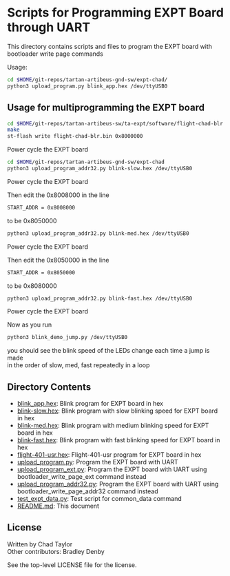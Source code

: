 # Scripts for Programming EXPT Board through UART

This directory contains scripts and files to program the EXPT board with 
bootloader write page commands

Usage:

```bash
cd $HOME/git-repos/tartan-artibeus-gnd-sw/expt-chad/
python3 upload_program.py blink_app.hex /dev/ttyUSB0
```

## Usage for multiprogramming the EXPT board

```bash
cd $HOME/git-repos/tartan-artibeus-sw/ta-expt/software/flight-chad-blr
make
st-flash write flight-chad-blr.bin 0x8000000
```
Power cycle the EXPT board


```bash
cd $HOME/git-repos/tartan-artibeus-gnd-sw/expt-chad
python3 upload_program_addr32.py blink-slow.hex /dev/ttyUSB0
```
Power cycle the EXPT board

Then edit the 0x8008000 in the line
```bash
START_ADDR = 0x8008000
```
to be 0x8050000 

```bash
python3 upload_program_addr32.py blink-med.hex /dev/ttyUSB0
```
Power cycle the EXPT board

Then edit the 0x8050000 in the line
```bash
START_ADDR = 0x8050000
```
to be 0x8080000 

```bash
python3 upload_program_addr32.py blink-fast.hex /dev/ttyUSB0
```
Power cycle the EXPT board

Now as you run 
```bash
python3 blink_demo_jump.py /dev/ttyUSB0
```
you should see the blink speed of the LEDs change each time a jump is made \
in the order of slow, med, fast repeatedly in a loop


## Directory Contents

* [blink_app.hex](blink_app.hex): Blink program for EXPT board in hex
* [blink-slow.hex](blink-slow.hex): Blink program with slow blinking speed for EXPT board in hex
* [blink-med.hex](blink-med.hex): Blink program with medium blinking speed for EXPT board in hex
* [blink-fast.hex](blink-fast.hex): Blink program with fast blinking speed for EXPT board in hex
* [flight-401-usr.hex](flight-401-usr.hex): Flight-401-usr program for EXPT board in hex
* [upload_program.py](upload_program.py): Program the EXPT board with UART
* [upload_program_ext.py](upload_program_ext.py): Program the EXPT board with UART using bootloader_write_page_ext command instead
* [upload_program_addr32.py](upload_program_addr32.py): Program the EXPT board with UART using bootloader_write_page_addr32 command instead
* [test_expt_data.py](test_expt_data.py): Test script for common_data command
* [README.md](README.md): This document

## License

Written by Chad Taylor  
Other contributors: Bradley Denby

See the top-level LICENSE file for the license.